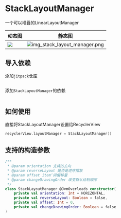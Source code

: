 # StackLayoutManager

一个可以堆叠的LinearLayoutManager

| 动态图                                  | 静态图                                                       |
| --------------------------------------- | ------------------------------------------------------------ |
| ![](files/gif_stack_layout_manager.gif) | ![img_stack_layout_manager.png](https://i.loli.net/2020/09/07/PfSR2nUjCix6sGu.png) |

## 导入依赖

添加`jitpack`仓库

```groovy

```



添加`StackLayoutManager`的依赖

```groovy

```



## 如何使用

直接将StackLayoutManager设置给RecyclerView

```kotlin
recyclerView.layoutManager = StackLayoutManager()
```

## 支持的构造参数

```kotlin
/**
 * @param orientation 支持的方向
 * @param reverseLayout 是否是逆序摆放
 * @param offset item‘间偏移量
 * @param changeDrawingOrder 改变默认绘制顺序
 */
class StackLayoutManager @JvmOverloads constructor(
    private val orientation: Int = HORIZONTAL,
    private val reverseLayout: Boolean = false,
    private val offset: Int = 0,
    private val changeDrawingOrder: Boolean = false
)
```